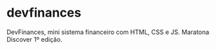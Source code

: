 # devfinances
DevFinances, mini sistema financeiro com HTML, CSS e JS. Maratona Discover 1º edição.

